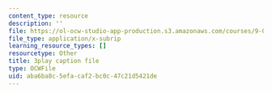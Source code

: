 ```yaml
---
content_type: resource
description: ''
file: https://ol-ocw-studio-app-production.s3.amazonaws.com/courses/9-00-introduction-to-psychology-fall-2004/aba6ba8c5efacaf2bc0c47c21d5421de_10502.srt
file_type: application/x-subrip
learning_resource_types: []
resourcetype: Other
title: 3play caption file
type: OCWFile
uid: aba6ba8c-5efa-caf2-bc0c-47c21d5421de
---
```

